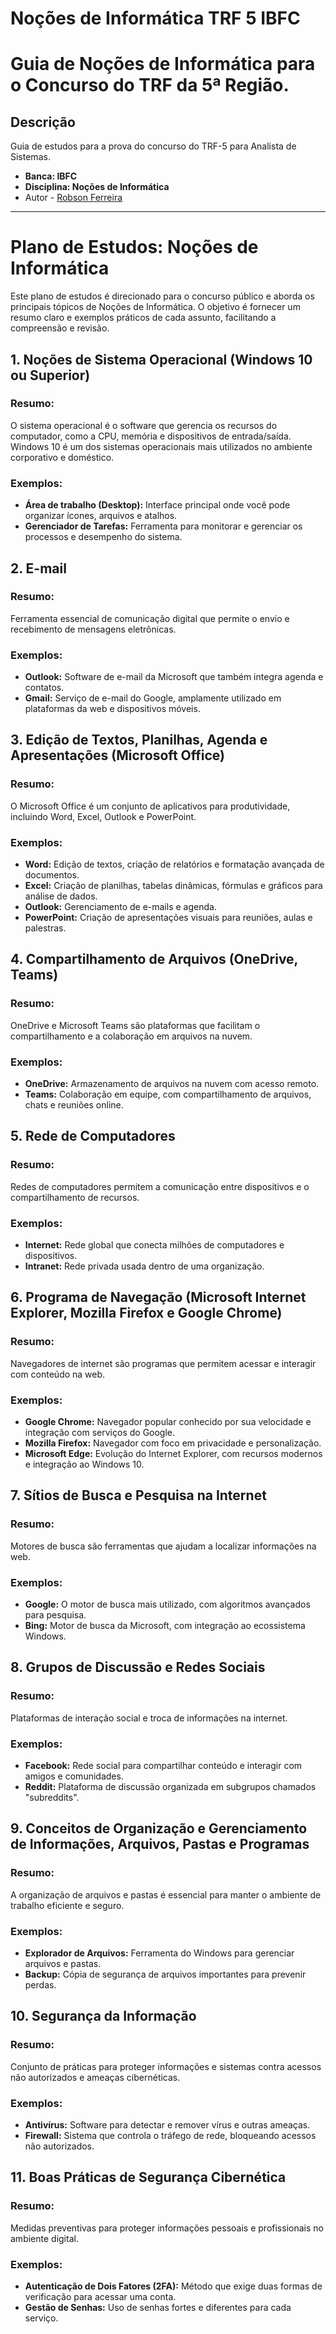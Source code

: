 # Noções de Informática TRF 5 IBFC

# Guia de Noções de Informática para o Concurso do TRF da 5ª Região.

## Descrição
Guia de estudos para a prova do concurso do TRF-5 para Analista de Sistemas.

- **Banca: IBFC**
- **Disciplina: Noções de Informática**
- Autor - [Robson Ferreira](https://github.com/RobsonFe)

<hr>

# Plano de Estudos: Noções de Informática

Este plano de estudos é direcionado para o concurso público e aborda os principais tópicos de Noções de Informática. O objetivo é fornecer um resumo claro e exemplos práticos de cada assunto, facilitando a compreensão e revisão.

## 1. Noções de Sistema Operacional (Windows 10 ou Superior)

### Resumo:
O sistema operacional é o software que gerencia os recursos do computador, como a CPU, memória e dispositivos de entrada/saída. Windows 10 é um dos sistemas operacionais mais utilizados no ambiente corporativo e doméstico.

### Exemplos:
- **Área de trabalho (Desktop):** Interface principal onde você pode organizar ícones, arquivos e atalhos.
- **Gerenciador de Tarefas:** Ferramenta para monitorar e gerenciar os processos e desempenho do sistema.

## 2. E-mail

### Resumo:
Ferramenta essencial de comunicação digital que permite o envio e recebimento de mensagens eletrônicas.

### Exemplos:
- **Outlook:** Software de e-mail da Microsoft que também integra agenda e contatos.
- **Gmail:** Serviço de e-mail do Google, amplamente utilizado em plataformas da web e dispositivos móveis.

## 3. Edição de Textos, Planilhas, Agenda e Apresentações (Microsoft Office)

### Resumo:
O Microsoft Office é um conjunto de aplicativos para produtividade, incluindo Word, Excel, Outlook e PowerPoint.

### Exemplos:
- **Word:** Edição de textos, criação de relatórios e formatação avançada de documentos.
- **Excel:** Criação de planilhas, tabelas dinâmicas, fórmulas e gráficos para análise de dados.
- **Outlook:** Gerenciamento de e-mails e agenda.
- **PowerPoint:** Criação de apresentações visuais para reuniões, aulas e palestras.

## 4. Compartilhamento de Arquivos (OneDrive, Teams)

### Resumo:
OneDrive e Microsoft Teams são plataformas que facilitam o compartilhamento e a colaboração em arquivos na nuvem.

### Exemplos:
- **OneDrive:** Armazenamento de arquivos na nuvem com acesso remoto.
- **Teams:** Colaboração em equipe, com compartilhamento de arquivos, chats e reuniões online.

## 5. Rede de Computadores

### Resumo:
Redes de computadores permitem a comunicação entre dispositivos e o compartilhamento de recursos.

### Exemplos:
- **Internet:** Rede global que conecta milhões de computadores e dispositivos.
- **Intranet:** Rede privada usada dentro de uma organização.

## 6. Programa de Navegação (Microsoft Internet Explorer, Mozilla Firefox e Google Chrome)

### Resumo:
Navegadores de internet são programas que permitem acessar e interagir com conteúdo na web.

### Exemplos:
- **Google Chrome:** Navegador popular conhecido por sua velocidade e integração com serviços do Google.
- **Mozilla Firefox:** Navegador com foco em privacidade e personalização.
- **Microsoft Edge:** Evolução do Internet Explorer, com recursos modernos e integração ao Windows 10.

## 7. Sítios de Busca e Pesquisa na Internet

### Resumo:
Motores de busca são ferramentas que ajudam a localizar informações na web.

### Exemplos:
- **Google:** O motor de busca mais utilizado, com algoritmos avançados para pesquisa.
- **Bing:** Motor de busca da Microsoft, com integração ao ecossistema Windows.

## 8. Grupos de Discussão e Redes Sociais

### Resumo:
Plataformas de interação social e troca de informações na internet.

### Exemplos:
- **Facebook:** Rede social para compartilhar conteúdo e interagir com amigos e comunidades.
- **Reddit:** Plataforma de discussão organizada em subgrupos chamados "subreddits".

## 9. Conceitos de Organização e Gerenciamento de Informações, Arquivos, Pastas e Programas

### Resumo:
A organização de arquivos e pastas é essencial para manter o ambiente de trabalho eficiente e seguro.

### Exemplos:
- **Explorador de Arquivos:** Ferramenta do Windows para gerenciar arquivos e pastas.
- **Backup:** Cópia de segurança de arquivos importantes para prevenir perdas.

## 10. Segurança da Informação

### Resumo:
Conjunto de práticas para proteger informações e sistemas contra acessos não autorizados e ameaças cibernéticas.

### Exemplos:
- **Antivírus:** Software para detectar e remover vírus e outras ameaças.
- **Firewall:** Sistema que controla o tráfego de rede, bloqueando acessos não autorizados.

## 11. Boas Práticas de Segurança Cibernética

### Resumo:
Medidas preventivas para proteger informações pessoais e profissionais no ambiente digital.

### Exemplos:
- **Autenticação de Dois Fatores (2FA):** Método que exige duas formas de verificação para acessar uma conta.
- **Gestão de Senhas:** Uso de senhas fortes e diferentes para cada serviço.
